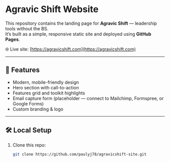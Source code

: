 # Agravic Shift Website

This repository contains the landing page for **Agravic Shift** — leadership tools without the BS.  
It’s built as a simple, responsive static site and deployed using **GitHub Pages**.

🌐 Live site: [https://agravicshift.com](https://agravicshift.com)

---

## 🚀 Features
- Modern, mobile-friendly design
- Hero section with call-to-action
- Features grid and toolkit highlights
- Email capture form (placeholder — connect to Mailchimp, Formspree, or Google Forms)
- Custom branding & logo

---

## 🛠 Local Setup
1. Clone this repo:
   ```bash
   git clone https://github.com/paulyj78/agravicshift-site.git

